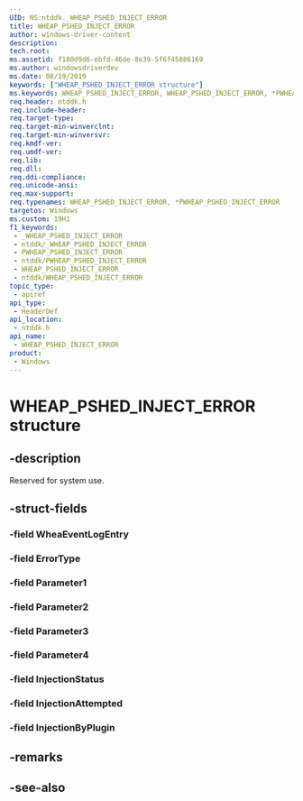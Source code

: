 ```yaml
---
UID: NS:ntddk._WHEAP_PSHED_INJECT_ERROR
title: WHEAP_PSHED_INJECT_ERROR
author: windows-driver-content
description: 
tech.root: 
ms.assetid: f180d9d6-ebfd-46de-8e39-5f6f45886169
ms.author: windowsdriverdev
ms.date: 08/19/2019
keywords: ["WHEAP_PSHED_INJECT_ERROR structure"]
ms.keywords: WHEAP_PSHED_INJECT_ERROR, WHEAP_PSHED_INJECT_ERROR, *PWHEAP_PSHED_INJECT_ERROR,
req.header: ntddk.h
req.include-header: 
req.target-type: 
req.target-min-winverclnt: 
req.target-min-winversvr: 
req.kmdf-ver: 
req.umdf-ver: 
req.lib: 
req.dll: 
req.ddi-compliance: 
req.unicode-ansi: 
req.max-support: 
req.typenames: WHEAP_PSHED_INJECT_ERROR, *PWHEAP_PSHED_INJECT_ERROR
targetos: Windows
ms.custom: 19H1
f1_keywords:
 - _WHEAP_PSHED_INJECT_ERROR
 - ntddk/_WHEAP_PSHED_INJECT_ERROR
 - PWHEAP_PSHED_INJECT_ERROR
 - ntddk/PWHEAP_PSHED_INJECT_ERROR
 - WHEAP_PSHED_INJECT_ERROR
 - ntddk/WHEAP_PSHED_INJECT_ERROR
topic_type:
 - apiref
api_type:
 - HeaderDef
api_location:
 - ntddk.h
api_name:
 - WHEAP_PSHED_INJECT_ERROR
product:
 - Windows
---
```


# WHEAP_PSHED_INJECT_ERROR structure


## -description

Reserved for system use.

## -struct-fields

### -field WheaEventLogEntry

### -field ErrorType

### -field Parameter1

### -field Parameter2

### -field Parameter3

### -field Parameter4

### -field InjectionStatus

### -field InjectionAttempted

### -field InjectionByPlugin

## -remarks

## -see-also

